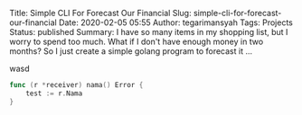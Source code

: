Title: Simple CLI For Forecast Our Financial
Slug: simple-cli-for-forecast-our-financial
Date: 2020-02-05 05:55
Author: tegarimansyah
Tags: Projects
Status: published
Summary: I have so many items in my shopping list, but I worry to spend too much. What if I don't have enough money in two months? So I just create a simple golang program to forecast it ...

wasd

```go
func (r *receiver) nama() Error {
    test := r.Nama
}
```